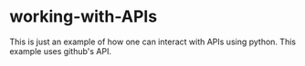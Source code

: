 # working-with-APIs
This is just an example of how one can interact with APIs using python. This example uses github's API.

